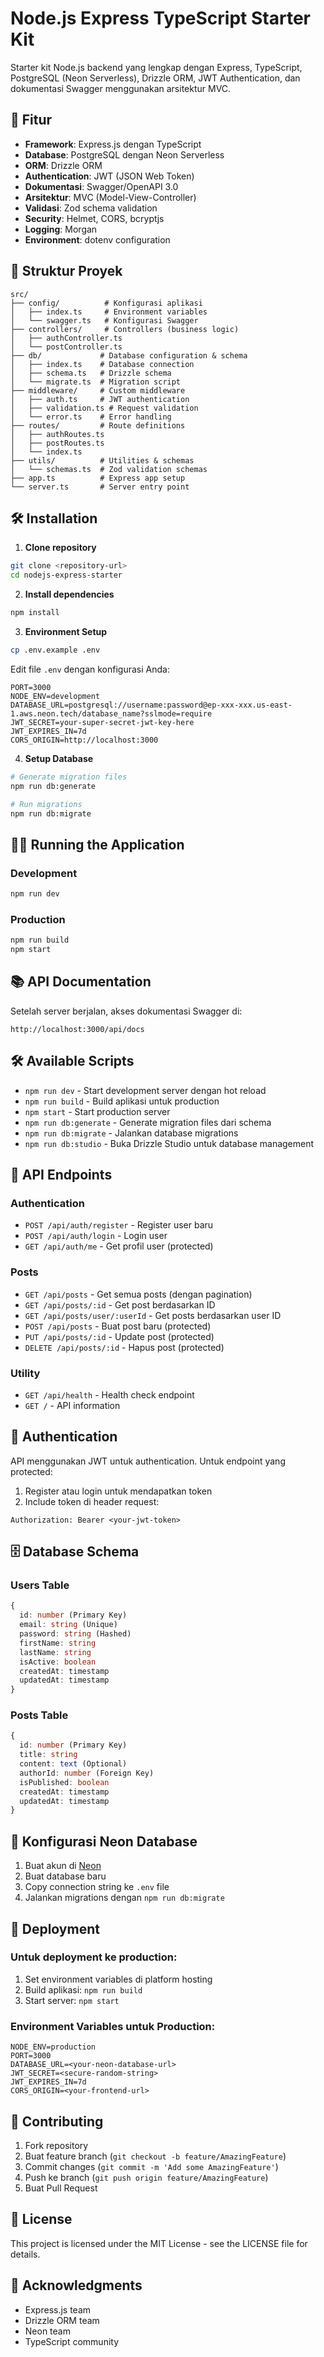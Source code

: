 # Node.js Express TypeScript Starter Kit

Starter kit Node.js backend yang lengkap dengan Express, TypeScript, PostgreSQL (Neon Serverless), Drizzle ORM, JWT Authentication, dan dokumentasi Swagger menggunakan arsitektur MVC.

## 🚀 Fitur

- **Framework**: Express.js dengan TypeScript
- **Database**: PostgreSQL dengan Neon Serverless
- **ORM**: Drizzle ORM
- **Authentication**: JWT (JSON Web Token)
- **Dokumentasi**: Swagger/OpenAPI 3.0
- **Arsitektur**: MVC (Model-View-Controller)
- **Validasi**: Zod schema validation
- **Security**: Helmet, CORS, bcryptjs
- **Logging**: Morgan
- **Environment**: dotenv configuration

## 📁 Struktur Proyek

```
src/
├── config/          # Konfigurasi aplikasi
│   ├── index.ts     # Environment variables
│   └── swagger.ts   # Konfigurasi Swagger
├── controllers/     # Controllers (business logic)
│   ├── authController.ts
│   └── postController.ts
├── db/             # Database configuration & schema
│   ├── index.ts    # Database connection
│   ├── schema.ts   # Drizzle schema
│   └── migrate.ts  # Migration script
├── middleware/     # Custom middleware
│   ├── auth.ts     # JWT authentication
│   ├── validation.ts # Request validation
│   └── error.ts    # Error handling
├── routes/         # Route definitions
│   ├── authRoutes.ts
│   ├── postRoutes.ts
│   └── index.ts
├── utils/          # Utilities & schemas
│   └── schemas.ts  # Zod validation schemas
├── app.ts          # Express app setup
└── server.ts       # Server entry point
```

## 🛠️ Installation

1. **Clone repository**
```bash
git clone <repository-url>
cd nodejs-express-starter
```

2. **Install dependencies**
```bash
npm install
```

3. **Environment Setup**
```bash
cp .env.example .env
```

Edit file `.env` dengan konfigurasi Anda:
```env
PORT=3000
NODE_ENV=development
DATABASE_URL=postgresql://username:password@ep-xxx-xxx.us-east-1.aws.neon.tech/database_name?sslmode=require
JWT_SECRET=your-super-secret-jwt-key-here
JWT_EXPIRES_IN=7d
CORS_ORIGIN=http://localhost:3000
```

4. **Setup Database**
```bash
# Generate migration files
npm run db:generate

# Run migrations
npm run db:migrate
```

## 🏃‍♂️ Running the Application

### Development
```bash
npm run dev
```

### Production
```bash
npm run build
npm start
```

## 📚 API Documentation

Setelah server berjalan, akses dokumentasi Swagger di:
```
http://localhost:3000/api/docs
```

## 🛠️ Available Scripts

- `npm run dev` - Start development server dengan hot reload
- `npm run build` - Build aplikasi untuk production
- `npm start` - Start production server
- `npm run db:generate` - Generate migration files dari schema
- `npm run db:migrate` - Jalankan database migrations
- `npm run db:studio` - Buka Drizzle Studio untuk database management

## 📖 API Endpoints

### Authentication
- `POST /api/auth/register` - Register user baru
- `POST /api/auth/login` - Login user
- `GET /api/auth/me` - Get profil user (protected)

### Posts
- `GET /api/posts` - Get semua posts (dengan pagination)
- `GET /api/posts/:id` - Get post berdasarkan ID
- `GET /api/posts/user/:userId` - Get posts berdasarkan user ID
- `POST /api/posts` - Buat post baru (protected)
- `PUT /api/posts/:id` - Update post (protected)
- `DELETE /api/posts/:id` - Hapus post (protected)

### Utility
- `GET /api/health` - Health check endpoint
- `GET /` - API information

## 🔐 Authentication

API menggunakan JWT untuk authentication. Untuk endpoint yang protected:

1. Register atau login untuk mendapatkan token
2. Include token di header request:
```
Authorization: Bearer <your-jwt-token>
```

## 🗄️ Database Schema

### Users Table
```typescript
{
  id: number (Primary Key)
  email: string (Unique)
  password: string (Hashed)
  firstName: string
  lastName: string
  isActive: boolean
  createdAt: timestamp
  updatedAt: timestamp
}
```

### Posts Table
```typescript
{
  id: number (Primary Key)
  title: string
  content: text (Optional)
  authorId: number (Foreign Key)
  isPublished: boolean
  createdAt: timestamp
  updatedAt: timestamp
}
```

## 🔧 Konfigurasi Neon Database

1. Buat akun di [Neon](https://neon.tech)
2. Buat database baru
3. Copy connection string ke `.env` file
4. Jalankan migrations dengan `npm run db:migrate`

## 🚀 Deployment

### Untuk deployment ke production:

1. Set environment variables di platform hosting
2. Build aplikasi: `npm run build`
3. Start server: `npm start`

### Environment Variables untuk Production:
```env
NODE_ENV=production
PORT=3000
DATABASE_URL=<your-neon-database-url>
JWT_SECRET=<secure-random-string>
JWT_EXPIRES_IN=7d
CORS_ORIGIN=<your-frontend-url>
```

## 🤝 Contributing

1. Fork repository
2. Buat feature branch (`git checkout -b feature/AmazingFeature`)
3. Commit changes (`git commit -m 'Add some AmazingFeature'`)
4. Push ke branch (`git push origin feature/AmazingFeature`)
5. Buat Pull Request

## 📝 License

This project is licensed under the MIT License - see the LICENSE file for details.

## 🙏 Acknowledgments

- Express.js team
- Drizzle ORM team  
- Neon team
- TypeScript community